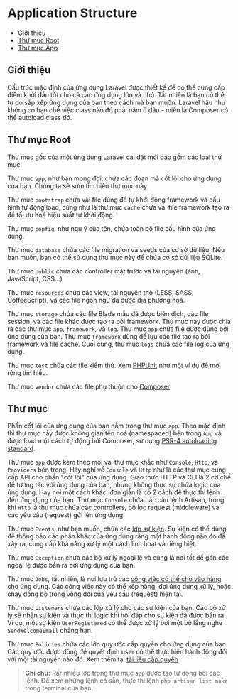 # Application Structure

- [Giới thiệu](#introduction)
- [Thư mục Root](#the-root-directory)
- [Thư mục App](#the-app-directory)

<a name="introduction"></a>
## Giới thiệu

Cấu trúc mặc định của ứng dụng Laravel được thiết kế để có thể cung cấp điểm khởi đầu tốt cho cả các ứng dụng lớn và nhỏ. Tất nhiên là bạn có thể tự do sắp xếp ứng dụng của bạn theo cách mà bạn muốn. Laravel hầu như không có hạn chế việc class nào đó phải nằm ở đâu - miến là Composer có thể autoload class đó.

<a name="the-root-directory"></a>
## Thư mục Root

Thư mục gốc của một ứng dụng Laravel cài đặt mới bao gồm các loại thư mục:

Thư mục `app`, như bạn mong đợi, chứa các đoạn mã cốt lõi cho ứng dụng của bạn. Chúng ta sẽ sớm tìm hiểu thư mục này.

Thư mục `bootstrap` chứa vài file dùng để tự khởi động framework và cấu hình tự động load, cũng như là thư mục `cache` chứa vài file framework tạo ra để tối ưu hoá hiệu suất tự khởi động.

Thư mục `config`, như ngụ ý của tên, chứa toàn bộ file cấu hình của ứng dụng.

Thư mục `database` chứa các file migration và seeds của cơ sở dữ liệu. Nếu bạn muốn, bạn có thể sử dụng thư mục này để chứa cơ sở dữ liệu SQLite.

Thư mục `public` chứa các controller mặt trước và tài nguyên (ảnh, JavaScript, CSS...)

Thư mục `resources` chứa các view, tài nguyên thô (LESS, SASS, CoffeeScript), và các file ngôn ngữ đã được địa phương hoá.

Thư mục `storage` chứa các file Blade mẫu đã được biên dịch, các file session, và các file khác được tạo ra bởi framework. Thư mục này được chia ra các thư mục `app`, `framework`, và `log`. Thư mục `app` chứa file được dùng bởi ứng dụng của bạn. Thư mục `framework` dùng để lưu các file tạo ra bởi framework và file cache. Cuối cùng, thư mục `logs` chứa các file log của ứng dụng.

Thư mục `test` chứa các file kiểm thử. Xem [PHPUnit](https://phpunit.de/) như một ví dụ để mở rộng tìm hiểu. 

Thư mục `vendor` chứa các file phụ thuộc cho [Composer](https://getcomposer.org)

<a name="the-app-directory"></a>
## Thư mục 

Phần cốt lõi của ứng dụng của bạn nằm trong thư mục `app`. Theo mặc định thì thư mục này được không gian tên hoá (namespaced) bên trong `App` và được load một cách tự động bởi Composer, sử dụng [PSR-4 autoloading standard](http://www.php-fig.org/psr/psr-4/).

Thư mục `app` được kèm theo mội vài thư mục khắc như `Console`, `Http`, và `Providers` bên trong. Hãy nghĩ về `Console` và `Http` như là các thư mục cung cấp API cho phần "cốt lõi" của ứng dụng. Giao thức HTTP và CLI là 2 cơ chế để tương tác với ứng dụng của bạn, nhưng không thực sự chứa logic của ứng dụng. Hay nói một cách khác, đơn giản là có 2 cách để thực thi lệnh đến ứng dụng của bạn. Thư mục `Console` chứa các câu lệnh Artisan, trong khi `Http` là thư mục chứa các controllers, bộ lọc request (middleware) và các yêu cầu (request) gửi lên ứng dụng.

Thư mục `Events`, như bạn muốn, chứa các [lớp sự kiện](https://laravel.com/docs/master/events). Sự kiện có thể dùng để thông báo các phần khác của ứng dụng rằng một hành động nào đó đã xảy ra, cung cấp khả năng xử lý một cách linh hoạt và riêng biệt.

Thư mục `Exception` chứa các bộ xử lý ngoại lệ và cũng là nơi tốt để gán các ngoại lệ được bắn ra bởi ứng dụng của bạn.

Thư mục `Jobs`, tất nhiên, là nơi lưu trũ các [công việc có thể cho vào hàng](https://laravel.com/docs/master/queues) cho ứng dụng. Các công việc này có thể xếp hàng, đợi ứng dụng xử lý, hoặc chạy đồng bộ trong vòng đời của yêu cầu (request) hiện tại.

Thư mục `Listeners` chứa các lớp xử lý cho các sự kiện của bạn. Các bộ xử lý sẽ nhận sự kiện và thực thi logic khi hồi đáp cho sự kiện đã được bắn ra. Ví dụ, một sự kiện `UserRegistered` có thể được xử lý bởi một bộ lắng nghe `SendWelcomeEmail` chẳng hạn.

Thư mục `Policies` chứa các lớp quy ước cấp quyền cho ứng dụng của bạn. Các quy ước được dùng để quyết định user có thể thực hiện hành động đối với mội tài nguyên nào đó. Xem thêm tại [tài liệu cấp quyền](https://laravel.com/docs/master/authorization)

> **Ghi chú:** Rấr nhiều lớp trong thư mục `app` được tạo tự động bởi các lệnh. Để xem những lệnh có sẵn, thực thi lệnh `php artisan list make` trong terminal của bạn.
